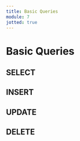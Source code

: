 ```yaml
---
title: Basic Queries
module: 7
jotted: true
---
```


# Basic Queries

## SELECT

## INSERT

## UPDATE

## DELETE